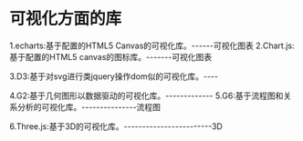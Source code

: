 # 可视化方面的库
  1.echarts:基于配置的HTML5 Canvas的可视化库。------可视化图表
  2.Chart.js:基于配置的HTML5 canvas的图标库。-------可视化图表

  3.D3:基于对svg进行类jquery操作dom似的可视化库。----

  4.G2:基于几何图形以数据驱动的可视化库。-------------
  5.G6:基于流程图和关系分析的可视化库。---------------流程图

  6.Three.js:基于3D的可视化库。------------------------3D
